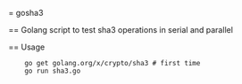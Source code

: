 = gosha3

== Golang script to test sha3 operations in serial and parallel

== Usage
```
    go get golang.org/x/crypto/sha3 # first time
    go run sha3.go
```
